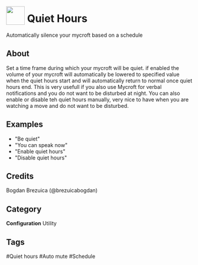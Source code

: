# <img src="https://raw.githack.com/FortAwesome/Font-Awesome/master/svgs/solid/volume-mute.svg" card_color="#40DBB0" width="50" height="50" style="vertical-align:bottom"/> Quiet Hours
Automatically silence your mycroft based on a schedule

## About
Set a time frame during which your mycroft will be quiet. if enabled the volume of your mycroft will automatically be lowered to specified value when the quiet hours start and will automatically return to normal once quiet hours end.
This is very usefull if you also use Mycroft for verbal notifications and you do not want to be disturbed at night.
You can also enable or disable teh quiet hours manually, very nice to have when you are watching a move and do not want to be disturbed.

## Examples
* "Be quiet"
* "You can speak now"
* "Enable quiet hours"
* "Disable quiet hours"

## Credits
Bogdan Brezuica (@brezuicabogdan)

## Category
**Configuration**
Utility

## Tags
#Quiet hours
#Auto mute
#Schedule

